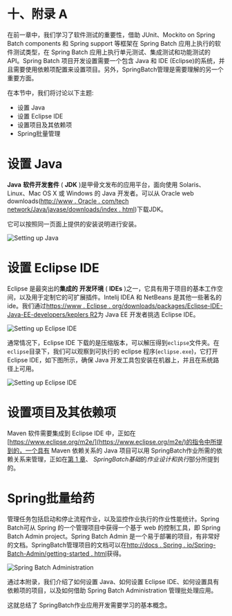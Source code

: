 # 十、附录 A

在前一章中，我们学习了软件测试的重要性，借助 JUnit、Mockito on Spring Batch components 和 Spring support 等框架在 Spring Batch 应用上执行的软件测试类型，在 Spring Batch 应用上执行单元测试、集成测试和功能测试的 API。Spring Batch 项目开发设置需要一个包含 Java 和 IDE (Eclipse)的系统，并且需要使用依赖项配置来设置项目。另外，SpringBatch管理是需要理解的另一个重要方面。

在本节中，我们将讨论以下主题:

*   设置 Java
*   设置 Eclipse IDE
*   设置项目及其依赖项
*   Spring批量管理

# 设置 Java

**Java** **软件开发套件** ( **JDK** )是甲骨文发布的应用平台，面向使用 Solaris、Linux、Mac OS X 或 Windows 的 Java 开发者。可以从 Oracle web downloads([http://www . Oracle . com/tech network/Java/javase/downloads/index . html](http://www.oracle.com/technetwork/java/javase/downloads/index.html))下载JDK。

它可以按照同一页面上提供的安装说明进行安装。

![Setting up Java](graphics/3372OS_appendix_01.jpg)

# 设置 Eclipse IDE

Eclipse 是最突出的**集成的** **开发环境** ( **IDEs** )之一，它具有用于项目的基本工作空间，以及用于定制它的可扩展插件。Intelij IDEA 和 NetBeans 是其他一些著名的 ide。我们通过[https://www . Eclipse . org/downloads/packages/Eclipse-IDE-Java-EE-developers/keplers R2](https://www.eclipse.org/downloads/packages/eclipse-ide-java-ee-developers/keplersr2)为 Java EE 开发者挑选 Eclipse IDE。

![Setting up Eclipse IDE](graphics/3372OS_appendix_02.jpg)

通常情况下，Eclipse IDE 下载的是压缩版本，可以解压得到`eclipse`文件夹。在`eclipse`目录下，我们可以观察到可执行的 eclipse 程序(`eclipse.exe`)，它打开 Eclipse IDE，如下图所示，确保 Java 开发工具包安装在机器上，并且在系统路径上可用。

![Setting up Eclipse IDE](graphics/3372OS_appendix_03.jpg)

# 设置项目及其依赖项

Maven 软件需要集成到 Eclipse IDE 中，正如在[https://www.eclipse.org/m2e/](https://www.eclipse.org/m2e/)的指令中所提到的，一个具有 Maven 依赖关系的 Java 项目可以用 SpringBatch作业所需的依赖关系来管理，正如在[第 1 章](ch01.html "Chapter 1. Spring Batch Fundamentals")、 *SpringBatch基础*的*作业设计和执行*部分所提到的。

# Spring批量给药

管理任务包括启动和停止流程作业，以及监控作业执行的作业性能统计。Spring Batch可从 Spring 的一个管理项目中获得一个基于 web 的控制工具，即 Spring Batch Admin project。Spring Batch Admin 是一个易于部署的项目，有非常好的文档。SpringBatch管理项目的文档可以在[http://docs . Spring . io/Spring-Batch-Admin/getting-started . html](http://docs.spring.io/spring-batch-admin/getting-started.html)获得。

![Spring Batch Administration](graphics/3372OS_appendix_04.jpg)

通过本附录，我们介绍了如何设置 Java、如何设置 Eclipse IDE、如何设置具有依赖项的项目，以及如何借助 Spring Batch Administration 管理批处理应用。

这就总结了 SpringBatch作业应用开发需要学习的基本概念。